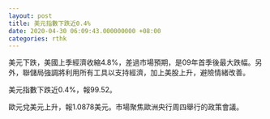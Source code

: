 ```yaml
---
layout: post
title: 美元指數下跌近0.4%
date: 2020-04-30 06:09:43.000000000 +08:00
categories: rthk
---
```


美元下跌，美國上季經濟收縮4.8%，差過市場預期，是09年首季後最大跌幅。另外，聯儲局強調將利用所有工具以支持經濟，加上美股上升，避險情緒改善。

美元指數下跌近0.4%，報99.52。

歐元兌美元上升，報1.0878美元。市場聚焦歐洲央行周四舉行的政策會議。

